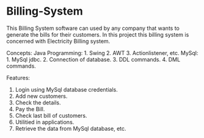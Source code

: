 # Billing-System
This Billing System software can used by any company that wants to generate the bills for their customers. 
In this project this billing system is concerned with Electricity Billing system.

Concepts:
                         Java Programming:
                               1. Swing
                               2. AWT
                               3. Actionlistener, etc.
                         MySql:
                               1. MySql jdbc.
                               2. Connection of database.
                               3. DDL commands.
                               4. DML commands.



Features: 
1. Login using MySql database credentials. 
2. Add new customers.
3. Check the details.
4. Pay the Bill.
5. Check last bill of customers.
6. Utilitied in applications.
4. Retrieve the data from MySql database, etc.



